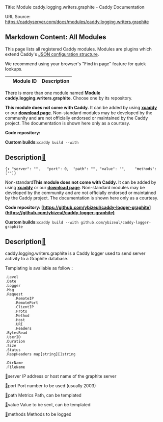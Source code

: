 Title: Module caddy.logging.writers.graphite - Caddy Documentation

URL Source: https://caddyserver.com/docs/modules/caddy.logging.writers.graphite

Markdown Content:
All Modules
-----------

This page lists all registered Caddy modules. Modules are plugins which extend Caddy's [JSON configuration structure](https://caddyserver.com/docs/json/).

We recommend using your browser's "Find in page" feature for quick lookups.

|  | Module ID | Description |
| --- | --- | --- |

There is more than one module named **Module caddy.logging.writers.graphite**. Choose one by its repository.

**This module does not come with Caddy.** It can be added by using **[xcaddy](https://caddyserver.com/docs/build#xcaddy)** or our **[download page](https://caddyserver.com/download)**. Non-standard modules may be developed by the community and are not officially endorsed or maintained by the Caddy project. The documentation is shown here only as a courtesy.

**Code repository:**

**Custom builds:**`xcaddy build --with`

Description[🔗](https://caddyserver.com/docs/modules/caddy.logging.writers.graphite#docs "Direct link")
-------------------------------------------------------------------------------------------------------

`{▾	"server": "",	"port": 0,	"path": "",	"value": "",	"methods": [""]}`

Non-standard**This module does not come with Caddy.** It can be added by using **[xcaddy](https://caddyserver.com/docs/build#xcaddy)** or our **[download page](https://caddyserver.com/download)**. Non-standard modules may be developed by the community and are not officially endorsed or maintained by the Caddy project. The documentation is shown here only as a courtesy.

**Code repository: [https://github.com/ybizeul/caddy-logger-graphite](https://github.com/ybizeul/caddy-logger-graphite)**

**Custom builds:**`xcaddy build --with github.com/ybizeul/caddy-logger-graphite`

Description[🔗](https://caddyserver.com/docs/modules/caddy.logging.writers.graphite#docs "Direct link")
-------------------------------------------------------------------------------------------------------

caddy.logging.writers.graphite is a Caddy logger used to send server activity to a Graphite database.

Templating is available as follow :

```
.Level
.Date
.Logger
.Msg
.Request
    .RemoteIP
    .RemotePort
    .ClientIP
    .Proto
    .Method
    .Host
    .URI
    .Headers
.BytesRead
.UserID
.Duration
.Size
.Status
.RespHeaders map[string][]string

.DirName
.FileName
```

[🔗](https://caddyserver.com/docs/modules/caddy.logging.writers.graphite#server)server
IP address or host name of the graphite server

[🔗](https://caddyserver.com/docs/modules/caddy.logging.writers.graphite#port)port
Port number to be used (usually 2003)

[🔗](https://caddyserver.com/docs/modules/caddy.logging.writers.graphite#path)path
Metrics Path, can be templated

[🔗](https://caddyserver.com/docs/modules/caddy.logging.writers.graphite#value)value
Value to be sent, can be templated

[🔗](https://caddyserver.com/docs/modules/caddy.logging.writers.graphite#methods)methods
Methods to be logged
